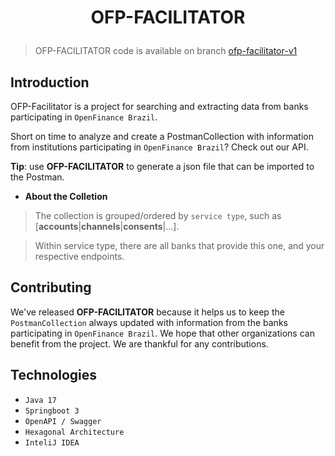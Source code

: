 <h1 align="center">
  <p align="center">OFP-FACILITATOR</p>
</h1>

> OFP-FACILITATOR code is available on branch [ofp-facilitator-v1](https://github.com/jrfjuni/open-finance-participants-facilitator/tree/ofp-facilitator-v1)

## Introduction

OFP-Facilitator is a project for searching and extracting data from banks participating in ``OpenFinance Brazil``.

Short on time to analyze and create a PostmanCollection with information from institutions participating in ``OpenFinance Brazil``?  Check out our API.

**Tip**: use **OFP-FACILITATOR** to generate a json file that can be imported to the Postman.

- **About the Colletion**

> The collection is grouped/ordered by ``service type``, such as [**accounts**|**channels**|**consents**|...].

> Within service type, there are all banks that provide this one, and your respective endpoints.

## Contributing

We've released **OFP-FACILITATOR** because it helps us to keep the ``PostmanCollection`` always updated with information from the banks participating in ``OpenFinance Brazil``. We hope that other organizations can benefit from the project. We are thankful for any contributions.

## Technologies

- ``Java 17``
- ``Springboot 3``
- ``OpenAPI / Swagger``
- ``Hexagonal Architecture``
- ``InteliJ IDEA``

